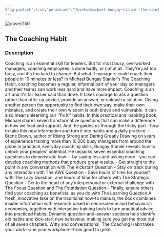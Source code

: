 ```yaml
---
{"dg-publish":true,"permalink":"/books/michael-bungay-stanier-the-coaching-habit/","title":"\"The Coaching Habit\"","tags":["business","non-fiction","leadership"]}
---
```




![cover|150](http://books.google.com/books/content?id=EGFPDAAAQBAJ&printsec=frontcover&img=1&zoom=1&edge=curl&source=gbs_api)

## The Coaching Habit

### Description

Coaching is an essential skill for leaders. But for most busy, overworked managers, coaching employees is done badly, or not at all. They're just too busy, and it's too hard to change. But what if managers could coach their people in 10 minutes or less? In Michael Bungay Stanier's The Coaching Habit, coaching becomes a regular, informal part of your day so managers and their teams can work less hard and have more impact. Coaching is an art and it's far easier said than done. It takes courage to ask a question rather than offer up advice, provide an answer, or unleash a solution. Giving another person the opportunity to find their own way, make their own mistakes, and create their own wisdom is both brave and vulnerable. It can also mean unlearning our ''fix it'' habits. In this practical and inspiring book, Michael shares seven transformative questions that can make a difference in how we lead and support. And, he guides us through the tricky part - how to take this new information and turn it into habits and a daily practice. -Brené Brown, author of Rising Strong and Daring Greatly Drawing on years of experience training more than 10,000 busy managers from around the globe in practical, everyday coaching skills, Bungay Stanier reveals how to unlock your peoples' potential. He unpacks seven essential coaching questions to demonstrate how---by saying less and asking more--you can develop coaching methods that produce great results. - Get straight to the point in any conversation with The Kickstart Question - Stay on track during any interaction with The AWE Question - Save hours of time for yourself with The Lazy Question, and hours of time for others with The Strategic Question - Get to the heart of any interpersonal or external challenge with The Focus Question and The Foundation Question - Finally, ensure others find your coaching as beneficial as you do with The Learning Question A fresh, innovative take on the traditional how-to manual, the book combines insider information with research based in neuroscience and behavioural economics, together with interactive training tools to turn practical advice into practiced habits. Dynamic question-and-answer sections help identify old habits and kick-start new behaviour, making sure you get the most out of all seven chapters. Witty and conversational, The Coaching Habit takes your work--and your workplace--from good to great.
```